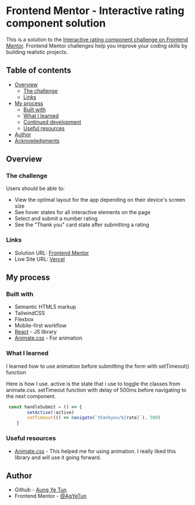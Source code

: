# Frontend Mentor - Interactive rating component solution

This is a solution to the [Interactive rating component challenge on Frontend Mentor](https://www.frontendmentor.io/challenges/interactive-rating-component-koxpeBUmI). Frontend Mentor challenges help you improve your coding skills by building realistic projects. 

## Table of contents

- [Overview](#overview)
  - [The challenge](#the-challenge)
  - [Links](#links)
- [My process](#my-process)
  - [Built with](#built-with)
  - [What I learned](#what-i-learned)
  - [Continued development](#continued-development)
  - [Useful resources](#useful-resources)
- [Author](#author)
- [Acknowledgments](#acknowledgments)

## Overview

### The challenge

Users should be able to:

- View the optimal layout for the app depending on their device's screen size
- See hover states for all interactive elements on the page
- Select and submit a number rating
- See the "Thank you" card state after submitting a rating


### Links

- Solution URL: [Frontend Mentor](https://www.frontendmentor.io/solutions/interactive-rating-component-using-reactjs-and-tailwindcss-wHk25ShvWX)
- Live Site URL: [Vercel](https://interactive-rating-component-six-mu.vercel.app/)

## My process

### Built with

- Semantic HTML5 markup
- TailwindCSS
- Flexbox
- Mobile-first workflow
- [React](https://reactjs.org/) - JS library
- [Animate.css](https://animate.style/) - For animation


### What I learned

I learned how to use animation before submitting the form with setTimeout() function

Here is how I use. active is the state that i use to toggle the classes from animate.css. setTimeout function with delay of 500ms before navigating to the next component.

```jsx
 const handleSubmit = () => {
        setActive(!active)
        setTimeout(() => navigate(`thankyou/${rate}`), 500)
    }
```

### Useful resources

- [Animate.css](https://animate.style/) - This helped me for using animation. I really liked this library and will use it going forward.

## Author

- Github - [Aung Ye Tun](https://github.com/AgYeTun)
- Frontend Mentor - [@AgYeTun](https://www.frontendmentor.io/profile/AgYeTun)

